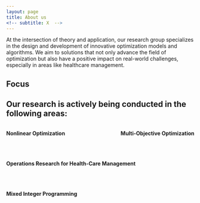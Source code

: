 ```yaml
---
layout: page
title: About us
<!-- subtitle: X  -->
---
```


At the intersection of theory and application, our research group specializes in the design and development of innovative optimization models and algorithms. 
We aim to solutions that not only advance the field of optimization but also have a positive impact on real-world challenges, especially in areas like healthcare management.
  
<!-- Keenly interested in technology transfer, we keep thigh bonds with industrial partners to ensure a continuous and fruitful knowledge exchange between academia and industry.--> 

## Focus
<h2>Our <strong>research</strong> is actively being conducted in the following areas:</h2>

<div class="row" style="margin-top: 2rem; row-gap: 2rem; display: flex; flex-wrap: wrap; justify-content: space-between;">
  
  <div class="col-lg-6 col-md-12" style="margin-bottom: 2rem;">
    <div style="text-align: center;">
      <span class="fa fa-area-chart" style="color: #B8860B; font-size: 2.5em; margin-bottom: 0.5rem;"></span>
      <div><strong>Nonlinear Optimization</strong></div>
    </div>
  </div>

  <div class="col-lg-6 col-md-12" style="margin-bottom: 2rem;">
    <div style="text-align: center;">
      <span class="fa fa-sliders" style="color: #B8860B; font-size: 2.5em; margin-bottom: 0.5rem;"></span>
      <div><strong>Multi-Objective Optimization</strong></div>
    </div>
  </div>

  <div class="col-lg-6 col-md-12" style="margin-bottom: 2rem;">
    <div style="text-align: center;">
      <span class="fa fa-heartbeat" style="color: #B8860B; font-size: 2.5em; margin-bottom: 0.5rem;"></span>
      <div><strong>Operations Research for Health-Care Management</strong></div>
    </div>
  </div>

  <div class="col-lg-6 col-md-12" style="margin-bottom: 2rem;">
    <div style="text-align: center;">
      <span class="fa fa-sitemap" style="color: #B8860B; font-size: 2.5em; margin-bottom: 0.5rem;"></span>
      <div><strong>Mixed Integer Programming</strong></div>
    </div>
  </div>

</div>
 

<!-- Our **research** is actively being conducted in the following areas:
<div class="row ">
  <div class="col-lg-6 col-md-12 col-xs-12 col-sm-12">
  <div style="text-align: center;"><span class="fa fa-clock-o icon_bg icon_square"></span><div> Nonlinear Optimization
  </div></div>
</div>
<div class="col-lg-6 col-md-12 col-xs-12 col-sm-12">
<div style="text-align: center;"><span class="fa fa fa-arrows-alt icon_square"></span><div> Multi-Objective Optimization </div></div>
</div>
<div class="col-lg-6 col-md-12 col-xs-12 col-sm-12">
  <div style="text-align: center;"><span class="fa fa-dashboard icon_bg icon_square"></span><div> Operations Research for Health-Care Management </div></div>
  </div>
  <div class="col-lg-6 col-md-12 col-xs-12 col-sm-12">
  <div style="text-align: center;"><span class="fa a fa-flask icon_square"></span><div>Mixed Integer Programming</div></div>
</div>
<br />
</div>
-->

<!--
 
## Some Application areas and Partners

**Application areas**
  - Medical domain
  - Cloud-based software
  - Software development consultancy  

**Academic partners**
  - [Software and Sustainability Group at Vrije Univeristiet Amsterdam, The Netherlands](https://s2group.cs.vu.nl/){:target="_blank"} 

**Non-academic partners**
  - [Wedge](https://www.wedge.srl/){:target="_blank"}
  - [Jaewa](https://www.jaewa.com/){:target="_blank"}
  - [Lascaux](https://www.lascaux.it/){:target="_blank"}
  - [Dr.Wolf](https://www.drwolf.it/){:target="_blank"}

  We believe that research should have practical value and be useful in the real world. For this reason, we work closely with our industrial partners to understand and address their actual needs, establishing a long lasting bi-directional communication. As outlook, we aim our research endeavors to contribute to the local and international agenda by providing innovative and scientifically sound solutions for a better future.

**Industry-academia conjunct laboratory**
 - [SWARM Lab](https://swarmlab.dinfo.unifi.it/home)
 -->

